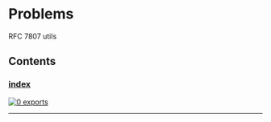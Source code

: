 # Problems

<!-- SUMMARY:START -->

RFC 7807 utils

<!-- SUMMARY:END -->

## Contents

<!-- TOC:START -->
### [index](https://github.com/JanMalch/ts-experiments/blob/master/src/problems/index.ts)

[![0 exports](https://img.shields.io/badge/exports-0-blue)](https://github.com/JanMalch/ts-experiments/blob/master/src/problems/index.ts)

---
<!-- TOC:END -->
